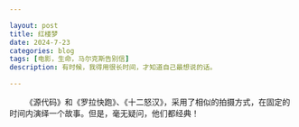```yaml
---

layout: post
title: 红楼梦
date: 2024-7-23
categories: blog
tags: [电影，生命，马尔克斯告别信] 
description: 有时候，我得用很长时间，才知道自己最想说的话。

--- 
```



&emsp;&emsp;《源代码》和《罗拉快跑》、《十二怒汉》，采用了相似的拍摄方式，在固定的时间内演绎一个故事。但是，毫无疑问，他们都经典！


